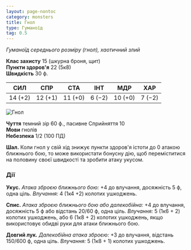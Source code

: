 ```yaml
---
layout: page-nontoc
category: monsters
title: Гнол
type: Гуманоїд
tag: 0.5
---
```


_Гуманоїд середнього розміру (гнол), хаотичний злий_

**Клас захисту** 15 (шкурна броня, щит)    
**Пункти здоров'я** 22 (5к8)    
**Швидкість** 30 ф.

| СИЛ     | СПР     | СТА     | ІНТ    | МДР     | ХАР    |
| ------- | ------- | ------- | ------ | ------- | ------ |
| 14 (+2) | 12 (+1) | 11 (+0) | 6 (−2) | 10 (+0) | 7 (−2) |

![Гнол](https://www.dndbeyond.com/avatars/thumbnails/30784/505/1000/1000/638062044385041691.png)

**Чуття** темний зір 60 ф., пасивне Сприйняття 10    
**Мови** гнолів    
**Небезпека** 1/2 (100 ПД)

**Шал.** Коли гнол у свій хід знижує пункти здоров'я істоти до 0 атакою ближнього бою, то може використати бонусну дію, щоб переміститися на половину своєї швидкості та зробити атаку укусом.

### Дії
**Укус.** _Атака зброєю ближнього бою:_ +4 до влучання, досяжність 5 ф, одна ціль. _Влучання:_ 4 (1к4 +2) колотих ушкоджень.    

**Спис.** _Атака зброєю ближнього бою або далекобійна:_ +4 до влучання, досяжність 5 ф або відстань 20/60 ф, одна ціль. _Влучання:_ 5 (1к6 + 2) колотих ушкоджень, або 6 (1к8 + 2) колотих ушкоджень, якщо використовує обидві руки для атаки ближнього бою.    

**Довгий лук.** _Далекобійна атака зброєю:_ +3 до влучання, відстань 150/600 ф, одна ціль. _Влучання:_ 5 (1к8 + 1) колотих ушкоджень.
